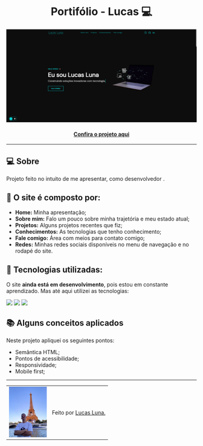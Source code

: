 <h1 align="center">Portifólio - Lucas 💻</h1>
<div align="center">
  <img src="https://github.com/RLluna12/Portifolio/blob/main/assets/images/Captura%20de%20tela.png" width="700px" alt="Imagem do portfólio" />
</div>

<h4 align="center"><a href="https://portifolio-lucasluna.netlify.app/">Confira o projeto aqui</a></h4>

---

## 💻 Sobre

Projeto feito no intuito de me apresentar, como desenvolvedor .

## 🤯 O site é composto por:

- **Home:** Minha apresentação;
- **Sobre mim:** Falo um pouco sobre minha trajetória e meu estado atual;
- **Projetos:** Alguns projetos recentes que fiz;
- **Conhecimentos:** As tecnologias que tenho conhecimento;
- **Fale comigo:** Área com meios para contato comigo;
- **Redes:** Minhas redes sociais disponíveis no menu de navegação e no rodapé do site.

## 🧠 Tecnologias utilizadas:

O site **ainda está em desenvolvimento**, pois estou em constante aprendizado. Mas até aqui utilizei as tecnologias:

<div>
    <img src="https://img.shields.io/badge/HTML5-E34F26?style=for-the-badge&logo=html5&logoColor=white" />
    <img src="https://img.shields.io/badge/CSS3-1572B6?style=for-the-badge&logo=css3&logoColor=white" />
    <img src="https://img.shields.io/badge/JavaScript-F7DF1E?style=for-the-badge&logo=javascript&logoColor=black" />
</div>

## 📚 Alguns conceitos aplicados

Neste projeto apliquei os seguintes pontos:
+ Semântica HTML;
+ Pontos de acessibilidade;
+ Responsividade;
+ Mobile first;

---

<table>
  <tr>
    <td>
      <img src="https://github.com/RLluna12/Portifolio/blob/main/assets/images/Lucas-imagem.png" width="100px" />
    </td>
    <td>
      Feito por <a href="https://github.com/RLluna12">Lucas Luna.</a> 
    </td>
  </tr>
</table>

